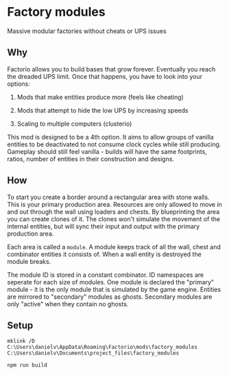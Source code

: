 # Factory modules

Massive modular factories without cheats or UPS issues

## Why

Factorio allows you to build bases that grow forever. Eventually you reach the dreaded UPS limit. Once that happens, you have to look into your options:

1. Mods that make entities produce more (feels like cheating)

2. Mods that attempt to hide the low UPS by increasing speeds

3. Scaling to multiple computers (clusterio)

This mod is designed to be a 4th option. It aims to allow groups of vanilla entities to be deactivated to not consume clock cycles while still producing.
Gameplay should still feel vanilla - builds will have the same footprints, ratios, number of entities in their construction and designs.

## How

To start you create a border around a rectangular area with stone walls. This is your primary production area.
Resources are only allowed to move in and out through the wall using loaders and chests.
By blueprinting the area you can create clones of it. The clones won't simulate the movement of the internal entities, but will sync their input and output with the primary production area.

Each area is called a `module`. A module keeps track of all the wall, chest and combinator entities it consists of. When a wall entity is destroyed the module breaks.

The module ID is stored in a constant combinator. ID namespaces are seperate for each size of modules. One module is declared the "primary" module - it is the only module that is simulated by the game engine. Entities are mirrored to "secondary" modules as ghosts. Secondary modules are only "active" when they contain no ghosts.

## Setup

`mklink /D C:\Users\danielv\AppData\Roaming\Factorio\mods\factory_modules C:\Users\danielv\Documents\project_files\factory_modules`

`npm run build`
